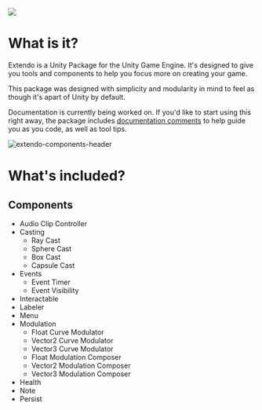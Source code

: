 ![](https://user-images.githubusercontent.com/48486387/201219933-95d5e4d5-51e5-4e4a-a1ec-a7eafd7babcd.png)

# What is it?

Extendo is a Unity Package for the Unity Game Engine. It's designed to give you tools and components to help you focus more on creating your game.

This package was designed with simplicity and modularity in mind to feel as though it's apart of Unity by default.

Documentation is currently being worked on. If you'd like to start using this right away, the package includes [documentation comments](https://learn.microsoft.com/en-us/dotnet/csharp/language-reference/language-specification/documentation-comments) to help guide you as you code, as well as tool tips.

![extendo-components-header](https://user-images.githubusercontent.com/48486387/204063687-c0163eae-b4da-4ebc-935b-ece26e5718b0.png)

# What's included?

## Components
- Audio Clip Controller
- Casting
  - Ray Cast
  - Sphere Cast
  - Box Cast
  - Capsule Cast
- Events
  - Event Timer
  - Event Visibility
- Interactable
- Labeler
- Menu
- Modulation
  - Float Curve Modulator
  - Vector2 Curve Modulator
  - Vector3 Curve Modulator
  - Float Modulation Composer
  - Vector2 Modulation Composer
  - Vector3 Modulation Composer
- Health
- Note
- Persist

